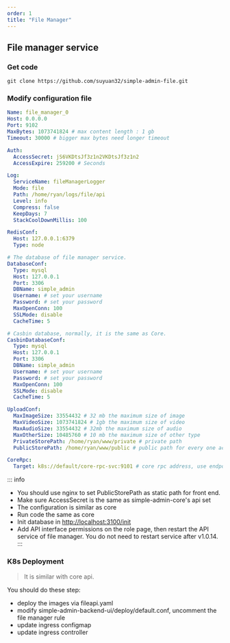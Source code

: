 ```yaml
---
order: 1
title: "File Manager"
---
```


## File manager service

### Get code

```shell
git clone https://github.com/suyuan32/simple-admin-file.git
```

### Modify configuration file

```yaml
Name: file_manager_0
Host: 0.0.0.0
Port: 9102
MaxBytes: 1073741824 # max content length : 1 gb
Timeout: 30000 # bigger max bytes need longer timeout

Auth:
  AccessSecret: jS6VKDtsJf3z1n2VKDtsJf3z1n2
  AccessExpire: 259200 # Seconds

Log:
  ServiceName: fileManagerLogger
  Mode: file
  Path: /home/ryan/logs/file/api
  Level: info
  Compress: false
  KeepDays: 7
  StackCoolDownMillis: 100

RedisConf:
  Host: 127.0.0.1:6379
  Type: node

# The database of file manager service.
DatabaseConf:
  Type: mysql
  Host: 127.0.0.1
  Port: 3306
  DBName: simple_admin
  Username: # set your username
  Password: # set your password
  MaxOpenConn: 100
  SSLMode: disable
  CacheTime: 5

# Casbin database, normally, it is the same as Core.
CasbinDatabaseConf:
  Type: mysql
  Host: 127.0.0.1
  Port: 3306
  DBName: simple_admin
  Username: # set your username
  Password: # set your password
  MaxOpenConn: 100
  SSLMode: disable
  CacheTime: 5

UploadConf:
  MaxImageSize: 33554432 # 32 mb the maximum size of image
  MaxVideoSize: 1073741824 # 1gb the maximum size of video
  MaxAudioSize: 33554432 # 32mb the maximum size of audio
  MaxOtherSize: 10485760 # 10 mb the maximum size of other type
  PrivateStorePath: /home/ryan/www/private # private path
  PublicStorePath: /home/ryan/www/public # public path for every one access e.g. nginx path

CoreRpc:
  Target: k8s://default/core-rpc-svc:9101 # core rpc address, use endpoint in local | core 服务RPC地址，本地测试使用直连
```

::: info

- You should use nginx to set PublicStorePath as static path for front end.
- Make sure AccessSecret is the same as simple-admin-core's api set
- The configuration is similar as core
- Run code the same as core
- Init database in <http://localhost:3100/init>
- Add API interface permissions on the role page, then restart the API service of file manager. You do not need to restart service after v1.0.14.
  :::

### K8s Deployment

> It is similar with core api.

You should do these step:

- deploy the images via fileapi.yaml
- modify simple-admin-backend-ui/deploy/default.conf, uncomment the file manager rule
- update ingress configmap
- update ingress controller
